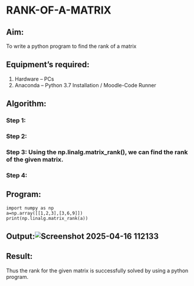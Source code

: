 # RANK-OF-A-MATRIX
## Aim:
To write a python program to find the rank of a matrix
## Equipment’s required:
1. 	Hardware – PCs
2. 	Anaconda – Python 3.7 Installation / Moodle-Code Runner
## Algorithm:
### Step 1: 
### Step 2: 
### Step 3: Using the np.linalg.matrix_rank(), we can find the rank of the given matrix.
### Step 4: 
## Program:
```
import numpy as np
a=np.array([[1,2,3],[3,6,9]])
print(np.linalg.matrix_rank(a))
```

## Output:![Screenshot 2025-04-16 112133](https://github.com/user-attachments/assets/402e72f5-0a13-4e64-89e6-55f13aaeb520)


## Result:
Thus the rank for the given matrix is successfully solved by  using a python program.

